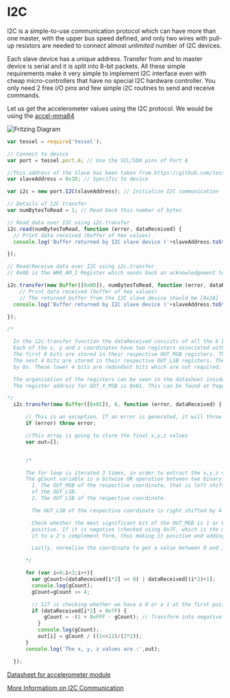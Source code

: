 # I2C

I2C is a simple-to-use communication protocol which can have more than one master, with the upper bus speed defined, and only two wires with pull-up resistors are needed to connect almost _unlimited_ number of I2C devices.

Each slave device has a unique address. Transfer from and to master device is serial and it is split into 8-bit packets. All these simple requirements make it very simple to implement I2C interface even with cheap micro-controllers that have no special I2C hardware controller. You only need 2 free I/O pins and few simple i2C routines to send and receive commands.

Let us get the accelerometer values using the I2C protocol. We would be using the [accel-mma84](https://www.seeedstudio.com/Tessel-Accelerometer-Module-p-2223.html)

![Fritzing Diagram](http://i.imgur.com/zK4U4S3.png)

```js
var tessel = require('tessel');

// Connect to device
var port = tessel.port.A; // Use the SCL/SDA pins of Port A

//This address of the Slave has been taken from https://github.com/tessel/accel-mma84/blob/master/index.js#L15
var slaveAddress = 0x1D; // Specific to device

var i2c = new port.I2C(slaveAddress); // Initialize I2C communication

// Details of I2C transfer
var numBytesToRead = 1; // Read back this number of bytes

// Read data over I2C using i2c.transfer
i2c.read(numBytesToRead, function (error, dataReceived) {
  // Print data received (buffer of hex values)
  console.log('Buffer returned by I2C slave device ('+slaveAddress.toString(16)+'):', dataReceived);

});

// Read/Receive data over I2C using i2c.transfer
// 0x0D is the WHO_AM_I Register which sends back an acknowledgement to the master for starting the communication

i2c.transfer(new Buffer([0x0D]), numBytesToRead, function (error, dataReceived) {
    // Print data received (buffer of hex values)
    // The returned buffer from the I2C slave device should be [0x2A]
  console.log('Buffer returned by I2C slave device ('+slaveAddress.toString(16)+'):', dataReceived);

});

/*

  In the i2c.transfer function the dataReceived consists of all the 6 bytes of data 2 bytes each for the x, y and z values.
  Each of the x, y and z coordinates have two registers associated with them for storing the 12 bit long sample.
  The first 8 bits are stored in their respective OUT_MSB registers. These are the Most Significant first 8 bits.
  The next 4 bits are stored in their respective OUT_LSB registers. The remaining 4 bits are occupied
  by 0s. These lower 4 bits are redundant bits which are not required. The OUT_LSB and OUT_MSB store the 2's complement form of the coordinates.

  The organisation of the registers can be seen in the datasheet inside section 6.1 (Data Registers), page number - 21
  The register address for OUT_X_MSB is 0x01. This can be found at Page 19 of https://www.nxp.com/docs/en/data-sheet/MMA8452Q.pdf

*/
  i2c.transfer(new Buffer([0x01]), 6, function (error, dataReceived) {

      // This is an exception. If an error is generated, it will throw the error
      if (error) throw error;

      //This array is going to store the final x,y,z values
      var out=[];


      /*

      The for loop is iterated 3 times, in order to extract the x,y,z values.
      The gCount variable is a bitwise OR operation between two binary numbers:
        1. The OUT_MSB of the respective coordinate, that is left shifted by 8 bits in order to make space for the remaining 8 bits
        of the OUT_LSB.
        2. The OUT_LSB of the respective coordinate.

        The OUT_LSB of the respective coordinate is right shifted by 4 to get rid of the redundant lower 0 bits which are 4 in number.

        Check whether the most significant bit of the OUT_MSB is 1 or 0 i.e whether the coordinate value if negative or
        positive. If it is negative (checked using 0x7F, which is the maximum possible number that can be made from 7 bits), the if condition changes
        it to a 2's complement form, thus making it positive and adding a "-" sign in front of it.

        Lastly, normalise the coordinate to get a value between 0 and 1, dividing the gCount by 2^10.

      */

      for (var i=0;i<3;i++){
        var gCount=(dataReceived[i*2] << 8) | dataReceived[(i*2)+1];
        console.log(gCount);
        gCount=gCount >> 4;

        // 127 is checking whether we have a 0 or a 1 at the first position - basically its sign.
        if (dataReceived[i*2] > 0x7F) {
            gCount = -(1 + 0xFFF - gCount); // Transform into negative 2's complement
          }
          console.log(gCount);
          out[i] = gCount / ((1<<12)/(2*2));
      }
      console.log('The x, y, z values are :',out);

  });
```

[Datasheet for accelerometer module](http://www.nxp.com/docs/en/data-sheet/MMA8452Q.pdf)

[More Informatiom on I2C Communication](https://learn.sparkfun.com/tutorials/i2c)
